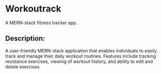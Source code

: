 # Workoutrack
A MERN-stack fitness tracker app.
## Description:
A user-friendly MERN-stack application that enables individuals to easily track and manage their daily workout routines. 
Features include tracking resistance exercises, viewing of workout history, and ability to edit and delete exercises.
